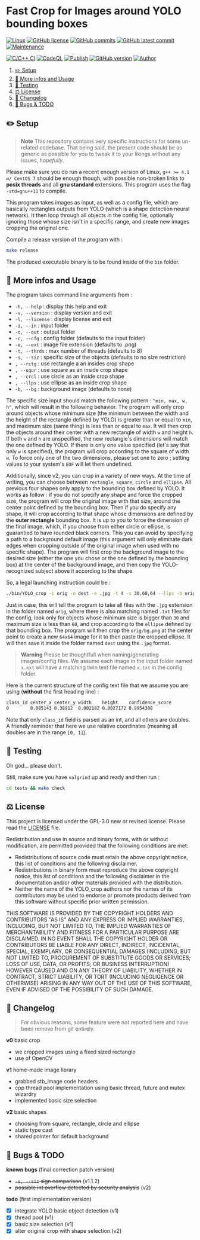 # Fast Crop for Images around YOLO bounding boxes

[![Linux](https://svgshare.com/i/Zhy.svg)](https://docs.microsoft.com/en-us/windows/wsl/tutorials/gui-apps)
[![GitHub license](https://img.shields.io/github/license/ThomasByr/YOLO_crop)](https://github.com/ThomasByr/YOLO_crop/blob/master/LICENSE)
[![GitHub commits](https://badgen.net/github/commits/ThomasByr/YOLO_crop)](https://GitHub.com/ThomasByr/YOLO_crop/commit/)
[![GitHub latest commit](https://badgen.net/github/last-commit/ThomasByr/YOLO_crop)](https://gitHub.com/ThomasByr/YOLO_crop/commit/)
[![Maintenance](https://img.shields.io/badge/maintained%3F-yes-green.svg)](https://GitHub.com/ThomasByr/YOLO_crop/graphs/commit-activity)

[![C/C++ CI](https://github.com/ThomasByr/YOLO_crop/actions/workflows/c-cpp.yml/badge.svg)](https://github.com/ThomasByr/YOLO_crop/actions/workflows/c-cpp.yml)
[![CodeQL](https://github.com/ThomasByr/YOLO_crop/actions/workflows/codeql.yml/badge.svg)](https://github.com/ThomasByr/YOLO_crop/actions/workflows/codeql.yml)
[![Publish](https://github.com/ThomasByr/YOLO_crop/actions/workflows/publish.yml/badge.svg)](https://github.com/ThomasByr/YOLO_crop/actions/workflows/publish.yml)
[![GitHub version](https://badge.fury.io/gh/ThomasByr%2FYOLO_crop.svg)](https://github.com/ThomasByr/YOLO_crop)
[![Author](https://img.shields.io/badge/author-@ThomasByr-blue)](https://github.com/ThomasByr)

1. [✏️ Setup](#️-setup)
2. [💁 More infos and Usage](#-more-infos-and-usage)
3. [🧪 Testing](#-testing)
4. [⚖️ License](#️-license)
5. [🔄 Changelog](#-changelog)
6. [🐛 Bugs & TODO](#-bugs--todo)

## ✏️ Setup

> **Note**
> This repository contains very specific instructions for some un-related codebase. That being said, the present code should be as generic as possible for you to tweak it to your likings without any issues, _hopefully_.

Please make sure you do run a recent enough version of Linux, `g++ >= 4.1 w/ CentOS 7` should be enough though, with possible non-broken links to **posix threads** and all **gnu standard** extensions. This program uses the flag `-std=gnu++11` to compile.

This program takes images as input, as well as a config file, which are basically rectangles outputs from YOLO (which is a shape detection neural network). It then loop through all objects in the config file, optionally ignoring those whose size isn't in a specific range, and create new images cropping the original one.

Compile a release version of the program with :

```bash
make release
```

The produced executable binary is to be found inside of the `bin` folder.

## 💁 More infos and Usage

The program takes command line arguments from :

- `-h, --help` : display this help and exit
- `-v, --version` : display version and exit
- `-l, --license` : display license and exit
- `-i, --in` : input folder
- `-o, --out` : output folder
- `-c, --cfg` : config folder (defaults to the input folder)
- `-e, --ext` : image file extension (defaults to .png)
- `-t, --thrds` : max number of threads (defaults to 8)
- `-s, --siz` : specific size of the objects (defaults to no size restriction)
- `, --rctg` : use rectangle a an insides crop shape
- `, --squr` : use square as an inside crop shape
- `, --crcl` : use circle as an inside crop shape
- `, --llps` : use ellipse as an inside crop shape
- `-b, --bg` : background image (defaults to none)

The specific size input should match the following pattern : `"min, max, w, h"`, which will result in the following behavior. The program will only crop around objects whose minimum size (the minimum between the width and the height of the rectangle defined by YOLO) is greater than or equal to `min`, and maximum size (same thing) is less than or equal to `max`. It will then crop the objects around their center with a new rectangle of width `w` and height `h`. If both `w` and `h` are unspecified, the new rectangle's dimensions will match the one defined by YOLO. If there is only one value specified (let's say that only `w` is specified), the program will crop according to the square of width `w`. To force only one of the two dimensions, please set one to zero ; setting values to your system's `EOF` will let them undefined.

Additionally, since v2, you can crop in a variety of new ways. At the time of writing, you can choose between `rectangle`, `square`, `circle` and `ellipse`. All previous four shapes only apply to the bounding box defined by YOLO. It works as follow : if you do not specify any shape and force the cropped size, the program will crop the original image with that size, around the center point defined by the bounding box. Then if you do specify any shape, it will crop according to that shape whose dimensions are defined by the **outer rectangle** bounding box. It is up to you to force the dimension of the final image, which, if you choose from either circle or ellipse, is guarantied to have rounded black corners. This you can avoid by specifying a path to a background default image (this argument will only eliminate dark edges when cropping outside of the original image when used with no specific shape). The program will first crop the background image to the desired size (either the one you chose or the one defined by the bounding box) at the center of the background image, and then copy the YOLO-recognized subject above it according to the shape.

So, a legal launching instruction could be :

```bash
./bin/YOLO_crop -i orig -o dest -e .jpg -t 4 -s 30,60,64 --llps -b orig/bg.png
```

Just in case, this will tell the program to take all files with the `.jpg` extension in the folder named `orig`, where there is also matching named `.txt` files for the config, look only for objects whose minimum size is bigger than `30` and maximum size is less than `60`, and crop according to the `ellipse` defined by that bounding box. The program will then crop the `orig/bg.png` at the center point to create a new `64x64` image for it to then paste the cropped ellipse. It will then save it inside the folder named `dest` using the `.jpg` format.

> **Warning**
> Please be thoughtfull when naming/generating images/config files. We assume each image in the input folder named `x.ext` will have a matching twin text file named `x.txt` in the config folder.

Here is the current structure of the config text file that we assume you are using (**without** the first heading line) :

```txt
class_id center_x center_y width    height    confidence_score
0        0.085143 0.38912  0.002182 0.0027172 0.9954308
```

Note that only `class_id` field is parsed as an int, and all others are doubles. A friendly reminder that here we use relative coordinates (meaning all doubles are in the range `[0, 1]`).

## 🧪 Testing

Oh god... please don't.

Still, make sure you have `valgrind` up and ready and then run :

```bash
cd tests && make check
```

## ⚖️ License

This project is licensed under the GPL-3.0 new or revised license. Please read the [LICENSE](LICENSE) file.

Redistribution and use in source and binary forms, with or without modification, are permitted provided that the following conditions are met:

- Redistributions of source code must retain the above copyright notice, this list of conditions and the following disclaimer.
- Redistributions in binary form must reproduce the above copyright notice, this list of conditions and the following disclaimer in the documentation and/or other materials provided with the distribution.
- Neither the name of the YOLO_crop authors nor the names of its contributors may be used to endorse or promote products derived from this software without specific prior written permission.

THIS SOFTWARE IS PROVIDED BY THE COPYRIGHT HOLDERS AND CONTRIBUTORS "AS IS" AND ANY EXPRESS OR IMPLIED WARRANTIES, INCLUDING, BUT NOT LIMITED TO, THE IMPLIED WARRANTIES OF MERCHANTABILITY AND FITNESS FOR A PARTICULAR PURPOSE ARE DISCLAIMED. IN NO EVENT SHALL THE COPYRIGHT HOLDER OR CONTRIBUTORS BE LIABLE FOR ANY DIRECT, INDIRECT, INCIDENTAL, SPECIAL, EXEMPLARY, OR CONSEQUENTIAL DAMAGES (INCLUDING, BUT NOT LIMITED TO, PROCUREMENT OF SUBSTITUTE GOODS OR SERVICES; LOSS OF USE, DATA, OR PROFITS; OR BUSINESS INTERRUPTION) HOWEVER CAUSED AND ON ANY THEORY OF LIABILITY, WHETHER IN CONTRACT, STRICT LIABILITY, OR TORT (INCLUDING NEGLIGENCE OR OTHERWISE) ARISING IN ANY WAY OUT OF THE USE OF THIS SOFTWARE, EVEN IF ADVISED OF THE POSSIBILITY OF SUCH DAMAGE.

## 🔄 Changelog

> For obvious reasons, some feature were not reported here and have been remove from git entirely.

**v0** basic crop

- we cropped images using a fixed sized rectangle
- use of OpenCV

**v1** home-made image library

- grabbed stb_image code headers
- cpp thread pool implementation using basic thread, future and mutex wizardry
- implemented basic size selection

**v2** basic shapes

- choosing from square, rectangle, circle and ellipse
- static type cast
- shared pointer for default background

## 🐛 Bugs & TODO

**known bugs** (final correction patch version)

- ~~`-s, --siz` sign comparison~~ (v1.1.2)
- ~~possible int overflow detected by security analysis~~ (v2)

**todo** (first implementation version)

- [x] integrate YOLO basic object detection (v1)
- [x] thread pool (v1)
- [x] basic size selection (v1)
- [x] alter original crop with shape selection (v2)
